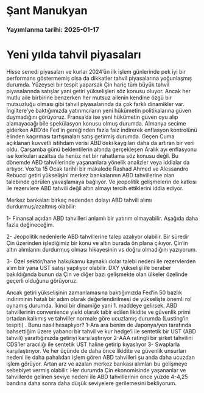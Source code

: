 # Şant Manukyan

### Yayımlanma tarihi: 2025-01-17

# Yeni yılda tahvil piyasaları

Hisse senedi piyasaları ve kurlar 2024’ün ilk işlem günlerinde pek iyi bir performans göstermemiş olsa da dikkatler tahvil piyasalarına yoğunlaşmış durumda. Yüzeysel bir tespit yaparsak Çin hariç tüm büyük tahvil piyasalarında satışlar yani getiri yükselişleri söz konusu oluyor. Ancak her mutlu aile birbirine benzerken her mutsuz ailenin kendine özgü bir mutsuzluğu olması gibi tahvil piyasalarında da çok farklı dinamikler var. İngiltere’ye baktığımızda yatırımcıların yeni hükümetin politikalarına güven duymadığını görüyoruz. Fransa’da ise yeni hükümetin güven oyu alıp alamayacağı bile spekülasyon konusu olmuş durumda. Almanya secime giderken ABD’de Fed’in gereğinden fazla faiz indirerek enflasyon kontrolünü elinden kaçırması tartışmaları satış getirmiş durumda. Geçen Cuma açıklanan kuvvetli istihdam verisi ABD’deki kaygıları daha da artıran bir veri oldu. Çarşamba günü beklentilerin altında gerçekleşen Aralık ayı enflasyonu ise korkuları azaltsa da henüz net bir rahatlama söz konusu değil. Bu dönemde ABD tahvillerinde yaşananlara yönelik analizler veya iddialar da artıyor. Vox’ta 15 Ocak tarihli bir makalede Rashad Ahmed ve Alessandro Rebucci getiri yükselişini merkez bankalarının ABD tahvillerine olan talebinde görülen yavaşlamaya bağlıyor. Ve jeopolitik gelişmelerin de katkısı ile rezervlere ABD tahvili değil altın almayı tercih ettiklerini iddia ediyor.

Merkez bankaları birkaç nedenden dolayı ABD tahvili alımı durdurmuş/azaltmış olabilir:

1- Finansal açıdan ABD tahvilleri anlamlı bir yatırım olmayabilir. Aşağıda daha fazla değineceğim.

2- Jeopolitik nedenlerle ABD tahvillerine talep azalıyor olabilir. Bir süredir Çin üzerinden işlediğimiz bir konu ve altın burada ön plana çıkıyor. Çin’in altın alımlarını durdurmuş olması hikayesinin vs doğru olmadığını yazıyorum.

3- Özel sektör/hane halkı/kamu kaynaklı dolar talebi nedeni ile rezervlerden alım bir yana UST satışı yapılıyor olabilir. DXY yükselişi ile beraber bakıldığında bunun da Çin ve diğer bazı gelişmekte olan ülkeler özelinde geçerli olduğunu görüyoruz.

Ancak getiri yükselişinin zamanlamasına baktığımızda Fed’in 50 bazlık indiriminin hatalı bir adım olarak değerlendirilmesi de yükselişte önemli rol oynamış durumda. İkinci bir dinamiğe yani 1. maddeye gelirsek. ABD tahvillerinin convenience yield olarak tabir edilen likidite ve güvenlik primi ortadan kalkmış ve tahviller normale göre ucuzlamış durumda (Lusting’in tespiti) . Bunu nasıl hesaplıyor? 1-Ara ara benim de Japonya/yen tarafında bahsettiğim üzere yabancı bir tahvil ve kur hedge’i ile sentetik bir UST (ABD tahvili) yarattığınızda getiriyi karşılaştırıyor 2-AAA ratingli bir şirket tahvilini CDS’ler aracılığı ile sentetik UST haline getirip kıyaslıyor 3- Swaplarla karşılaştırıyor. Ve her üçünde de daha önce likidite ve güvenlik unsurları nedeni ile daha pahalıdan işlem gören ABD tahvilleri şu anda daha ucuzdan işlem görüyor. Artan arz ve azalan merkez bankası alımları bu gelişmeye sebebiyet vermiş olabilir. Her durumda Çin ekonomisinde yaşananlar ve tahvillerde gelinen seviye nedeni ile ABD tahvillerinin önce yüzde 4-4,25 bandına daha sonra daha düşük seviyelere gerilemesini bekliyorum.

